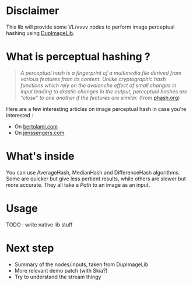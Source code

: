 # Disclaimer

This lib will provide some VL/vvvv nodes to perform image perceptual hashing using [DupImageLib](https://github.com/Quickshot/DupImageLib).

# What is perceptual hashing ?

>_A perceptual hash is a fingerprint of a multimedia file derived from various features from its content. Unlike cryptographic hash functions which rely on the avalanche effect of small changes in input leading to drastic changes in the output, perceptual hashes are "close" to one another if the features are similar._ (from [phash.org](https://www.phash.org/))

Here are a few interesting articles on image perceptual hash in case you're interested :

- On [bertolami.com](http://bertolami.com/index.php?engine=blog&content=posts&detail=perceptual-hashing)
- On [jenssengers.com](https://jenssegers.com/61/perceptual-image-hashes)

# What's inside

You can use AverageHash, MedianHash and DifferenceHash algorithms. Some are quicker but give less pertient results, while others are slower but more accurate. They all take a _Path_ to an image as an input.

# Usage

TODO : write native lib stuff

# Next step

- Summary of the nodes/inputs, taken from DupImageLib
- More relevant demo patch (with Skia?)
- Try to understand the stream thingy